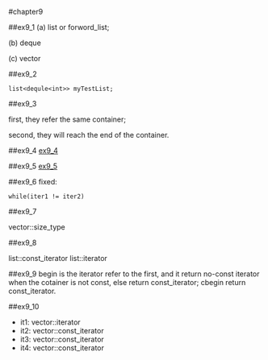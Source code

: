 #chapter9

##ex9_1
(a) list or forword_list;

(b) deque

(c) vector

##ex9_2
~~~
list<dequle<int>> myTestList;
~~~

##ex9_3

first, they refer the same container;

second, they will reach the end of the container.

##ex9_4
[ex9_4](https://github.com/suisuihan/cpp-primer/blob/master/chapter9/ex9_4.h)

##ex9_5
[ex9_5](https://github.com/suisuihan/cpp-primer/blob/master/chapter9/ex9_5.h)

##ex9_6
fixed:
~~~
while(iter1 != iter2)
~~~

##ex9_7

vector<int>::size_type


##ex9_8

list<string>::const_iterator
list<string>::iterator


##ex9_9
begin is the iterator refer to the first, and it return no-const iterator when the cotainer is not const, else return const_iterator;
 cbegin return const_iterator.

##ex9_10
* it1: vector<int>::iterator
* it2: vector<int>::const_iterator
* it3: vector<int>::const_iterator
* it4: vector<int>::const_iterator











